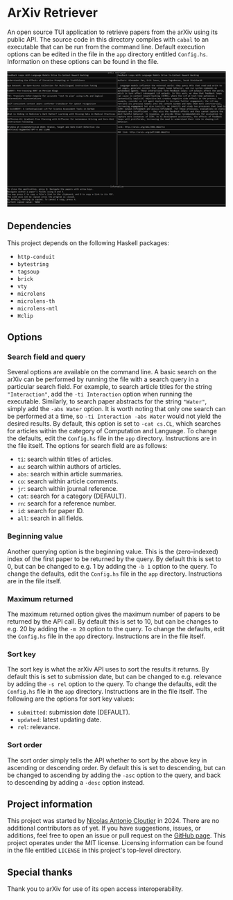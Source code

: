 # ArXiv Retriever

An open source TUI application to retrieve papers from the arXiv using its public API. The source code in this directory compiles with `cabal` to an executable that can be run from the command line. Default execution options can be edited in the file in the `app` directory entitled `Config.hs`. Information on these options can be found in the file.

![A screenshot of the arXiv retriever.](/screenshot.png?raw=true "A screenshot of the arXiv retriever.")

## Dependencies
This project depends on the following Haskell packages:
- `http-conduit`
- `bytestring`
- `tagsoup`
- `brick`
- `vty`
- `microlens`
- `microlens-th`
- `microlens-mtl`
- `Hclip`

## Options

### Search field and query
Several options are available on the command line. A basic search on the arXiv can be performed by running the file with a search query in a particular search field. For example, to search article titles for the string `"Interaction"`, add the `-ti Interaction` option when running the executable. Similarly, to search paper abstracts for the string `"Water"`, simply add the `-abs Water` option. It is worth noting that only one search can be performed at a time, so `-ti Interaction -abs Water` would not yield the desired results. By default, this option is set to `-cat cs.CL`, which searches for articles within the category of Computation and Language. To change the defaults, edit the `Config.hs` file in the `app` directory. Instructions are in the file itself. The options for search field are as follows:
- `ti`: search within titles of articles.
- `au`: search within authors of articles.
- `abs`: search within article summaries.
- `co`: search within article comments.
- `jr`: search within journal reference.
- `cat`: search for a category (DEFAULT).
- `rn`: search for a reference number.
- `id`: search for paper ID.
- `all`: search in all fields.

### Beginning value
Another querying option is the beginning value. This is the (zero-indexed) index of the first paper to be returned by the query. By default this is set to 0, but can be changed to e.g. 1 by adding the `-b 1` option to the query. To change the defaults, edit the `Config.hs` file in the `app` directory. Instructions are in the file itself.

### Maximum returned
The maximum returned option gives the maximum number of papers to be returned by the API call. By default this is set to 10, but can be changes to e.g. 20 by adding the `-m 20` option to the query. To change the defaults, edit the `Config.hs` file in the `app` directory. Instructions are in the file itself.

### Sort key
The sort key is what the arXiv API uses to sort the results it returns. By default this is set to submission date, but can be changed to e.g. relevance by adding the `-s rel` option to the query. To change the defaults, edit the `Config.hs` file in the `app` directory. Instructions are in the file itself. The following are the options for sort key values:
- `submitted`: submission date (DEFAULT).
- `updated`: latest updating date.
- `rel`: relevance.

### Sort order
The sort order simply tells the API whether to sort by the above key in ascending or descending order. By default this is set to descending, but can be changed to ascending by adding the `-asc` option to the query, and back to descending by adding a `-desc` option instead.

## Project information
This project was started by [Nicolas Antonio Cloutier](mailto:nicocloutier1@gmail.com) in 2024. There are no additional contributors as of yet. If you have suggestions, issues, or additions, feel free to open an issue or pull request on the [GitHub page](https://github.com/NicoACloutier/arxiv_ret). This project operates under the MIT license. Licensing information can be found in the file entitled `LICENSE` in this project's top-level directory.

## Special thanks
Thank you to arXiv for use of its open access interoperability.
